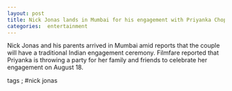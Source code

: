```yaml
---
layout: post
title: Nick Jonas lands in Mumbai for his engagement with Priyanka Chopra, reports say
categories:  entertainment
---
```


Nick Jonas and his parents arrived in Mumbai amid reports that the couple will have a traditional Indian engagement ceremony. Filmfare reported that Priyanka is throwing a party for her family and friends to celebrate her engagement on August 18.

 <amp-img  src="{{ site.baseurl }}/images/np.png"  layout="responsive"  width="1101px"   height="316px"  ></amp-img>  

tags ; #nick jonas